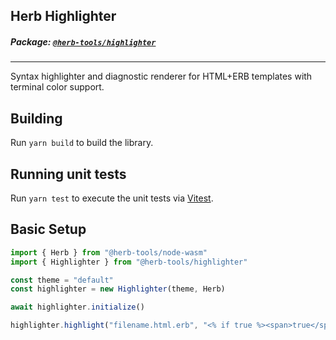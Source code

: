 ## Herb Highlighter

##### Package: [`@herb-tools/highlighter`](https://www.npmjs.com/package/@herb-tools/highlighter)

---

Syntax highlighter and diagnostic renderer for HTML+ERB templates with
terminal color support.

## Building

Run `yarn build` to build the library.

## Running unit tests

Run `yarn test` to execute the unit tests via [Vitest](https://vitest.dev/).

## Basic Setup

```typescript
import { Herb } from "@herb-tools/node-wasm"
import { Highlighter } from "@herb-tools/highlighter"

const theme = "default"
const highlighter = new Highlighter(theme, Herb)

await highlighter.initialize()

highlighter.highlight("filename.html.erb", "<% if true %><span>true</span><% end %>")
```
